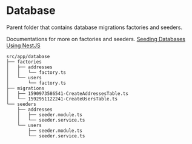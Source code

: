 # Database

Parent folder that contains database migrations factories and seeders.

Documentations for more on factories and seeders.
[Seeding Databases Using NestJS](https://medium.com/the-crowdlinker-chronicle/seeding-databases-using-nestjs-cd6634e8efc5)

```
src/app/database
├── factories
│   ├── addresses
│   │   └── factory.ts
│   └── users
│       └── factory.ts
├── migrations
│   ├── 1590973586541-CreateAddressesTable.ts
│   └── 1592951122241-CreateUsersTable.ts
└── seeders
    ├── addresses
    │   ├── seeder.module.ts
    │   └── seeder.service.ts
    └── users
        ├── seeder.module.ts
        └── seeder.service.ts
```